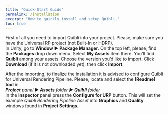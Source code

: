 ```yaml
---
title: "Quick-Start Guide"
permalink: /installation
excerpt: "How to quickly install and setup Quibli."
toc: true
---
```


First of all you need to import Quibli into your project. Please, make sure you have the Universal RP project (not Built-In or HDRP).  
In Unity, go to **Window** ▶︎ **Package Manager**. On the top left, please, find the **Packages** drop down menu. Select **My Assets** item there. You’ll find **Quibli** among your assets. Choose the version you’d like to import. Click **Download** (if it is not downloaded yet), then click **Import**.  

After the importing, to finalize the installation it is advised to configure Quibli for Universal Rendering Pipeline. Please, locate and select the **[Readme] tool** in  
_**Project** panel ▶︎ **Assets** folder ▶︎ **Quibli** folder_  
In the **Inspector** panel press the **Configure for URP** button. This will set the example _Quibli Rendering Pipeline Asset_ into **Graphics** and **Quality** windows found in **Project Settings**.  
